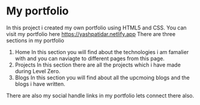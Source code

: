 # My portfolio

In this project i created my own portfolio using HTML5 and CSS.
You can visit my portfolio here https://yashpatidar.netlify.app
There are three sections in my portfolio

1) Home 
  In this section you will find about the technologies i am famalier with and
  you can naviagte to different pages from this page.
2) Projects
  In this section there are all the projects which i have made during Level Zero.
3) Blogs
  In this section you will find about all the upcmoing blogs and the blogs i have
  written.

There are also my social handle links in my portfolio lets connect there also.
